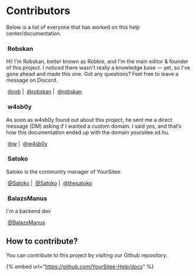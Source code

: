 # Contributors

Below is a list of everyone that has worked on this help center/documentation.&#x20;

### <img src="../.gitbook/assets/RobskanDrew-modified (1).png" alt="" data-size="line"> Robskan <img src="../.gitbook/assets/ProjectLeadBadge.png" alt="" data-size="line"> <img src="../.gitbook/assets/Author (3).png" alt="" data-size="line">

Hi! I'm Robskan, better known as Robbie, and I'm the main editor & founder of this project. I noticed there wasn't really a knowledge base — yet, so I've gone ahead and made this one. Got any questions? Feel free to leave a message on Discord.

<img src="../.gitbook/assets/image (11).png" alt="" data-size="line"> [@rob](https://yoursit.ee/rob) | <img src="../.gitbook/assets/twitterlogo.png" alt="" data-size="line"> [@robskan](https://x.com/Robskan) | <img src="../.gitbook/assets/discord-logo-icon-editorial-free-vector.jpg" alt="" data-size="line"> [@robskan](https://discord.com/users/791957021728702464)

### &#x20;<img src="../.gitbook/assets/8694ea23e86af6f1ea0ebf06869d9b0b-modified.png" alt="" data-size="line"> w4sb0y <img src="../.gitbook/assets/DomainDonatorBadge.png" alt="" data-size="line">

As soon as w4sb0y found out about this project, he sent me a direct message (DM) asking if I wanted a custom domain. I said yes, and that’s how this documentation ended up with the domain yoursitee.xd.hu.

<img src="../.gitbook/assets/image (11).png" alt="" data-size="line"> [@w](https://yoursit.ee/w) | <img src="../.gitbook/assets/discord-logo-icon-editorial-free-vector.jpg" alt="" data-size="line"> [@w4sb0y](https://discord.com/users/439709934142095360)

### <img src="../.gitbook/assets/image (20).png" alt="" data-size="line"> Satoko <img src="../.gitbook/assets/YourSiteeStaffBadge (2).png" alt="" data-size="line"> <img src="../.gitbook/assets/Author (2).png" alt="" data-size="line">

Satoko is the community manager of YourSitee.

<img src="../.gitbook/assets/image (11).png" alt="" data-size="line"> [@Satoko](https://yoursit.ee/Satoko) | <img src="../.gitbook/assets/twitterlogo.png" alt="" data-size="line"> [@Satoko](https://x.com/thesatoko) |  <img src="../.gitbook/assets/discord-logo-icon-editorial-free-vector.jpg" alt="" data-size="line"> [@thesatoko](https://discord.com/users/491973404434628617)

### &#x20;<img src="../.gitbook/assets/image (22).png" alt="" data-size="line"> BalazsManus <img src="../.gitbook/assets/AuthorBadge.png" alt="" data-size="line">

I'm a backend dev

<img src="../.gitbook/assets/image (11).png" alt="" data-size="line"> [@BalazsManus](https://yoursit.ee/balazsmanus)

## How to contribute?

You can contribute to this project by visiting our Github repository.

{% embed url="https://github.com/YourSitee-Help/docs" %}
